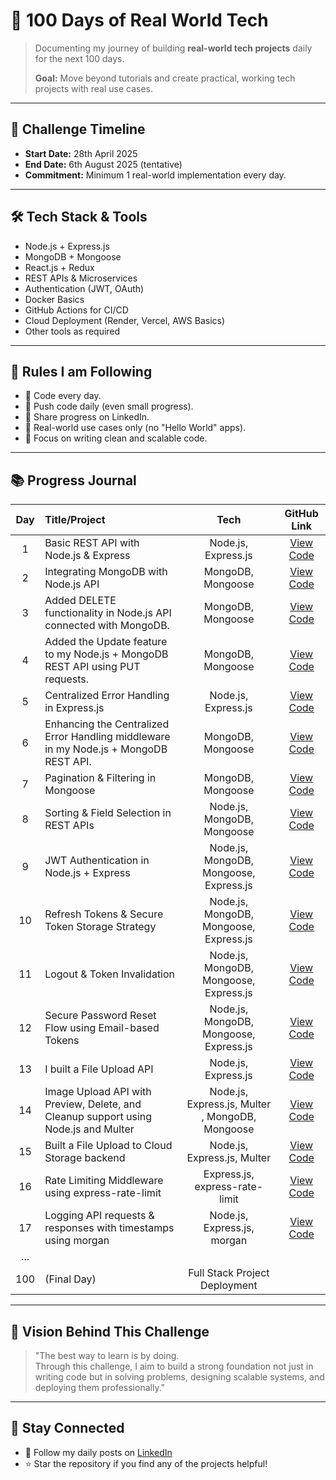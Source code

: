 # 🚀 100 Days of Real World Tech

> Documenting my journey of building **real-world tech projects** daily for the next 100 days.  
>  
> **Goal:** Move beyond tutorials and create practical, working tech projects with real use cases.

---

## 📅 Challenge Timeline

- **Start Date:** 28th April 2025
- **End Date:** 6th August 2025 (tentative)
- **Commitment:** Minimum 1 real-world implementation every day.

---

## 🛠️ Tech Stack & Tools

- Node.js + Express.js
- MongoDB + Mongoose
- React.js + Redux
- REST APIs & Microservices
- Authentication (JWT, OAuth)
- Docker Basics
- GitHub Actions for CI/CD
- Cloud Deployment (Render, Vercel, AWS Basics)
- Other tools as required

---

## 📜 Rules I am Following

- 📌 Code every day.
- 📌 Push code daily (even small progress).
- 📌 Share progress on LinkedIn.
- 📌 Real-world use cases only (no "Hello World" apps).
- 📌 Focus on writing clean and scalable code.

---

## 📚 Progress Journal

| Day | Title/Project | Tech | GitHub Link |
|:---:|:--------------|:----:|:-----------:|
| 1 | Basic REST API with Node.js & Express | Node.js, Express.js | [View Code](https://github.com/nileshdhankani/100-Days-Of-Real-World-Tech-Challenge/tree/main/Day%201) |
| 2 | Integrating MongoDB with Node.js API | MongoDB, Mongoose | [View Code](https://github.com/nileshdhankani/100-Days-Of-Real-World-Tech-Challenge/tree/main/Day%202) |
| 3 | Added DELETE functionality in Node.js API connected with MongoDB. | MongoDB, Mongoose  | [View Code](https://github.com/nileshdhankani/100-Days-Of-Real-World-Tech-Challenge/tree/main/Day%203) |
| 4 | Added the Update feature to my Node.js + MongoDB REST API using PUT requests. | MongoDB, Mongoose  | [View Code](https://github.com/nileshdhankani/100-Days-Of-Real-World-Tech-Challenge/tree/main/Day%204) |
| 5 | Centralized Error Handling in Express.js | Node.js, Express.js  | [View Code](https://github.com/nileshdhankani/100-Days-Of-Real-World-Tech-Challenge/tree/main/Day%205) |
| 6 | Enhancing the Centralized Error Handling middleware in my Node.js + MongoDB REST API. | MongoDB, Mongoose  | [View Code](https://github.com/nileshdhankani/100-Days-Of-Real-World-Tech-Challenge/tree/main/Day%206) |
| 7 | Pagination & Filtering in Mongoose | MongoDB, Mongoose  | [View Code](https://github.com/nileshdhankani/100-Days-Of-Real-World-Tech-Challenge/tree/main/Day%207) |
| 8 | Sorting & Field Selection in REST APIs | Node.js, MongoDB, Mongoose  | [View Code](https://github.com/nileshdhankani/100-Days-Of-Real-World-Tech-Challenge/tree/main/Day%208) |
| 9 | JWT Authentication in Node.js + Express | Node.js, MongoDB, Mongoose, Express.js  | [View Code](https://github.com/nileshdhankani/100-Days-Of-Real-World-Tech-Challenge/tree/main/Day%209) |
| 10 | Refresh Tokens & Secure Token Storage Strategy  | Node.js, MongoDB, Mongoose, Express.js  | [View Code](https://github.com/nileshdhankani/100-Days-Of-Real-World-Tech-Challenge/tree/main/Day%2010) |
| 11 |  Logout & Token Invalidation  | Node.js, MongoDB, Mongoose, Express.js  | [View Code](https://github.com/nileshdhankani/100-Days-Of-Real-World-Tech-Challenge/tree/main/Day%2011) |
| 12 |  Secure Password Reset Flow using Email-based Tokens  | Node.js, MongoDB, Mongoose, Express.js  | [View Code](https://github.com/nileshdhankani/100-Days-Of-Real-World-Tech-Challenge/tree/main/Day%2012) |
| 13 |  I built a File Upload API  | Node.js, Express.js  | [View Code](https://github.com/nileshdhankani/100-Days-Of-Real-World-Tech-Challenge/tree/main/Day%2013) |
| 14 |  Image Upload API with Preview, Delete, and Cleanup support using Node.js and Multer | Node.js, Express.js, Multer , MongoDB, Mongoose | [View Code](https://github.com/nileshdhankani/100-Days-Of-Real-World-Tech-Challenge/tree/main/Day%2014) |
| 15 |  Built a File Upload to Cloud Storage backend | Node.js, Express.js, Multer | [View Code](https://github.com/nileshdhankani/100-Days-Of-Real-World-Tech-Challenge/tree/main/Day%2015) |
| 16 |  Rate Limiting Middleware using express-rate-limit | Express.js, express-rate-limit | [View Code](https://github.com/nileshdhankani/100-Days-Of-Real-World-Tech-Challenge/tree/main/Day%2016) |
| 17 |  Logging API requests & responses with timestamps using morgan | Node.js, Express.js, morgan | [View Code](https://github.com/nileshdhankani/100-Days-Of-Real-World-Tech-Challenge/tree/main/Day%2017) |
| ... |  |  |  |
| 100 | (Final Day) | Full Stack Project Deployment |  |

---

## 🎯 Vision Behind This Challenge

> "The best way to learn is by doing.  
> Through this challenge, I aim to build a strong foundation not just in writing code but in solving problems, designing scalable systems, and deploying them professionally."

---

## 📢 Stay Connected

- 💬 Follow my daily posts on [LinkedIn](https://www.linkedin.com/in/nileshdhankani/)
- ⭐ Star the repository if you find any of the projects helpful!
